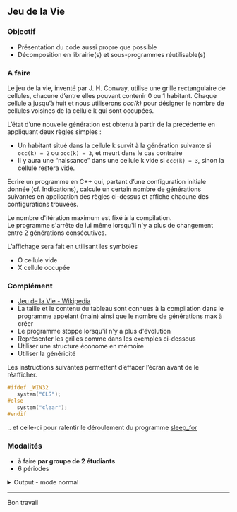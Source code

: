 ## Jeu de la Vie

### Objectif
- Présentation du code aussi propre que possible
- Décomposition en librairie(s) et sous-programmes réutilisable(s)

### A faire
Le jeu de la vie, inventé par J. H. Conway, utilise une grille rectangulaire de cellules, chacune d’entre elles pouvant contenir 0 ou 1 habitant.
Chaque cellule a jusqu’à huit et nous utiliserons *occ(k)* pour désigner le nombre de cellules voisines de la cellule k qui sont occupées.

L’état d’une nouvelle génération est obtenu à partir de la précédente en appliquant deux règles simples :

- Un habitant situé dans la cellule k survit à la génération suivante si `occ(k) = 2` ou `occ(k) = 3`, et meurt dans le cas contraire
- Il y aura une “naissance” dans une cellule k vide si `occ(k) = 3`, sinon la cellule restera vide.

Ecrire un programme en C++ qui, partant d’une configuration initiale donnée (cf. Indications), calcule un certain nombre de générations suivantes en application des règles ci-dessus et affiche chacune des configurations trouvées.

Le nombre d'itération maximum est fixé à la compilation.<br>
Le programme s'arrête de lui même lorsqu'il n'y a plus de changement entre 2 générations consécutives.

L’affichage sera fait en utilisant les symboles

- O cellule vide
- X cellule occupée

### Complément

- [Jeu de la Vie - Wikipedia](https://fr.wikipedia.org/wiki/Jeu_de_la_vie)
- La taille et le contenu du tableau sont connues à la compilation dans le programme appelant (main) ainsi que le nombre de générations max à créer
- Le programme stoppe lorsqu'il n'y a plus d'évolution
- Représenter les grilles comme dans les exemples ci-dessous
- Utiliser une structure économe en mémoire
- Utiliser la généricité

Les instructions suivantes permettent d’effacer l’écran avant de le réafficher.

~~~cpp
#ifdef _WIN32
   system("CLS");
#else
   system("clear");
#endif
~~~

.. et celle-ci pour ralentir le déroulement du programme [sleep_for](https://cplusplus.com/reference/thread/this_thread/sleep_for/)

### Modalités
- à faire **par groupe de 2 étudiants**
- 6 périodes

<details>
<summary>Output - mode normal</summary>

~~~
Ce programme ...

------------------------------
         GENRATION NO 0
------------------------------
     0  1  2  3  4  5  6  7  8
  0  .  .  .  .  .  .  .  .  .
  1  .  .  .  .  .  .  .  .  .
  2  .  .  .  X  X  X  .  .  .
  3  .  .  .  .  X  .  .  .  .
  4  .  .  .  .  X  .  .  .  .
  5  .  .  .  .  X  .  .  .  .
  6  .  .  .  .  .  .  .  .  .
  7  .  .  .  .  .  .  .  .  .
  8  .  .  .  .  .  .  .  .  .

------------------------------
         GENRATION NO 1
------------------------------
     0  1  2  3  4  5  6  7  8
  0  .  .  .  .  .  .  .  .  .
  1  .  .  .  .  X  .  .  .  .
  2  .  .  .  X  X  X  .  .  .
  3  .  .  .  .  .  .  .  .  .
  4  .  .  .  X  X  X  .  .  .
  5  .  .  .  .  .  .  .  .  .
  6  .  .  .  .  .  .  .  .  .
  7  .  .  .  .  .  .  .  .  .
  8  .  .  .  .  .  .  .  .  .

------------------------------
         GENRATION NO 2
------------------------------
     0  1  2  3  4  5  6  7  8
  0  .  .  .  .  .  .  .  .  .
  1  .  .  .  X  X  X  .  .  .
  2  .  .  .  X  X  X  .  .  .
  3  .  .  .  .  .  .  .  .  .
  4  .  .  .  .  X  .  .  .  .
  5  .  .  .  .  X  .  .  .  .
  6  .  .  .  .  .  .  .  .  .
  7  .  .  .  .  .  .  .  .  .
  8  .  .  .  .  .  .  .  .  .

------------------------------
         GENRATION NO 3
------------------------------
     0  1  2  3  4  5  6  7  8
  0  .  .  .  .  X  .  .  .  .
  1  .  .  .  X  .  X  .  .  .
  2  .  .  .  X  .  X  .  .  .
  3  .  .  .  X  .  X  .  .  .
  4  .  .  .  .  .  .  .  .  .
  5  .  .  .  .  .  .  .  .  .
  6  .  .  .  .  .  .  .  .  .
  7  .  .  .  .  .  .  .  .  .
  8  .  .  .  .  .  .  .  .  .

------------------------------
         GENRATION NO 4
------------------------------
     0  1  2  3  4  5  6  7  8
  0  .  .  .  .  X  .  .  .  .
  1  .  .  .  X  .  X  .  .  .
  2  .  .  X  X  .  X  X  .  .
  3  .  .  .  .  .  .  .  .  .
  4  .  .  .  .  .  .  .  .  .
  5  .  .  .  .  .  .  .  .  .
  6  .  .  .  .  .  .  .  .  .
  7  .  .  .  .  .  .  .  .  .
  8  .  .  .  .  .  .  .  .  .

------------------------------
         GENRATION NO 5
------------------------------
     0  1  2  3  4  5  6  7  8
  0  .  .  .  .  X  .  .  .  .
  1  .  .  X  X  .  X  X  .  .
  2  .  .  X  X  .  X  X  .  .
  3  .  .  .  .  .  .  .  .  .
  4  .  .  .  .  .  .  .  .  .
  5  .  .  .  .  .  .  .  .  .
  6  .  .  .  .  .  .  .  .  .
  7  .  .  .  .  .  .  .  .  .
  8  .  .  .  .  .  .  .  .  .

------------------------------
         GENRATION NO 6
------------------------------
     0  1  2  3  4  5  6  7  8
  0  .  .  .  X  X  X  .  .  .
  1  .  .  X  .  .  .  X  .  .
  2  .  .  X  X  .  X  X  .  .
  3  .  .  .  .  .  .  .  .  .
  4  .  .  .  .  .  .  .  .  .
  5  .  .  .  .  .  .  .  .  .
  6  .  .  .  .  .  .  .  .  .
  7  .  .  .  .  .  .  .  .  .
  8  .  .  .  .  .  .  .  .  .
~~~
</details>

---
Bon travail
